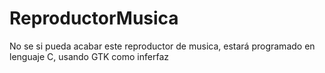 # ReproductorMusica
No se si pueda acabar este reproductor de musica, estará programado en lenguaje C, usando GTK como inferfaz
